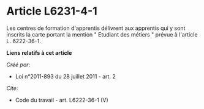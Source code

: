 # Article L6231-4-1

Les centres de formation d'apprentis délivrent aux apprentis qui y sont inscrits la carte portant la mention " Etudiant des
métiers " prévue à l'article L. 6222-36-1.

**Liens relatifs à cet article**

_Créé par_:

  - Loi n°2011-893 du 28 juillet 2011 - art. 2

_Cite_:

  - Code du travail - art. L6222-36-1 (V)
